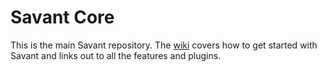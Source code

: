 Savant Core
============================

This is the main Savant repository. The [wiki](https://github.com/inversoft/savant-dependency-plugin/wiki/Home) covers how to get started with Savant and links out to all the features and plugins.
